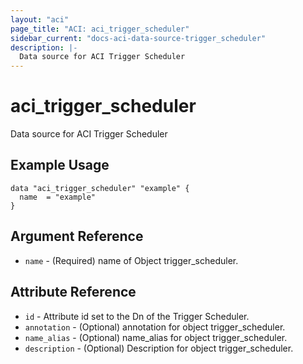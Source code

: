 ```yaml
---
layout: "aci"
page_title: "ACI: aci_trigger_scheduler"
sidebar_current: "docs-aci-data-source-trigger_scheduler"
description: |-
  Data source for ACI Trigger Scheduler
---
```


# aci_trigger_scheduler

Data source for ACI Trigger Scheduler

## Example Usage

```hcl
data "aci_trigger_scheduler" "example" {
  name  = "example"
}
```

## Argument Reference

- `name` - (Required) name of Object trigger_scheduler.

## Attribute Reference

- `id` - Attribute id set to the Dn of the Trigger Scheduler.
- `annotation` - (Optional) annotation for object trigger_scheduler.
- `name_alias` - (Optional) name_alias for object trigger_scheduler.
- `description` - (Optional) Description for object trigger_scheduler.
